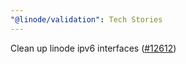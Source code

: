 ```yaml
---
"@linode/validation": Tech Stories
---
```


Clean up linode ipv6 interfaces ([#12612](https://github.com/linode/manager/pull/12612))
